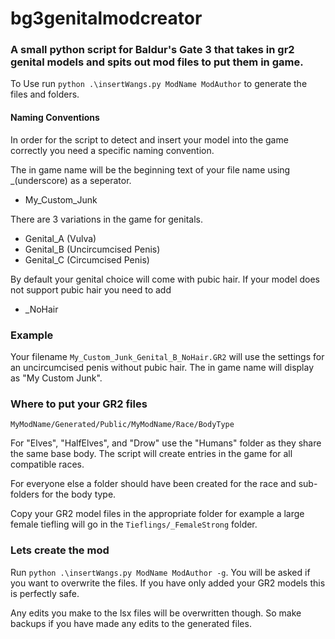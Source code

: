 # bg3genitalmodcreator

### A small python script for Baldur's Gate 3 that takes in gr2 genital models and spits out mod files to put them in game.

To Use run `python .\insertWangs.py ModName ModAuthor` to generate the files and folders.

#### Naming Conventions

In order for the script to detect and insert your model into the game correctly you need a specific naming convention.

The in game name will be the beginning text of your file name using _(underscore) as a seperator.
- My_Custom_Junk

There are 3 variations in the game for genitals.

- Genital_A (Vulva)
- Genital_B (Uncircumcised Penis)
- Genital_C (Circumcised Penis)

By default your genital choice will come with pubic hair. If your model does not support pubic hair you need to add

- _NoHair

### Example
Your filename `My_Custom_Junk_Genital_B_NoHair.GR2` will use the settings for an uncircumcised penis without pubic hair.
The in game name will display as "My Custom Junk".


### Where to put your GR2 files

`MyModName/Generated/Public/MyModName/Race/BodyType`

For "Elves", "HalfElves", and "Drow" use the "Humans" folder as they share the same base body. The script will create entries in the game for all compatible races. 

For everyone else a folder should have been created for the race and sub-folders for the body type.

Copy your GR2 model files in the appropriate folder for example a large female tiefling will go in the `Tieflings/_FemaleStrong` folder.

### Lets create the mod

Run `python .\insertWangs.py ModName ModAuthor -g`. You will be asked if you want to overwrite the files. If you have only added your GR2 models this is perfectly safe.

Any edits you make to the lsx files will be overwritten though. So make backups if you have made any edits to the generated files.
